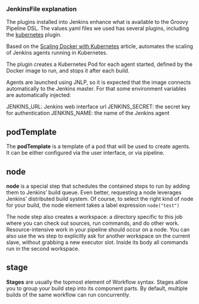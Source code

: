 ### JenkinsFile explanation

The plugins installed into Jenkins enhance what is available to the Groovy Pipeline DSL. The values.yaml files we used has several plugins, including the [kubernetes](https://plugins.jenkins.io/kubernetes) plugin.

Based on the [Scaling Docker with Kubernetes](http://www.infoq.com/articles/scaling-docker-with-kubernetes) article, automates the scaling of Jenkins agents running in Kubernetes.

The plugin creates a Kubernetes Pod for each agent started, defined by the Docker image to run, and stops it after each build.

Agents are launched using JNLP, so it is expected that the image connects automatically to the Jenkins master. For that some environment variables are automatically injected:

JENKINS_URL: Jenkins web interface url
JENKINS_SECRET: the secret key for authentication
JENKINS_NAME: the name of the Jenkins agent


## podTemplate

The **podTemplate** is a template of a pod that will be used to create agents. It can be either configured via the user interface, or via pipeline.

## node
**node** is a special step that schedules the contained steps to run by adding them to Jenkins’ build queue. Even better, requesting a node leverages Jenkins’ distributed build system. Of course, to select the right kind of node for your build, the node element takes a label expression `node("test")`

The node step also creates a workspace: a directory specific
to this job where you can check out sources, run commands,
and do other work. Resource-intensive work in your pipeline
should occur on a node. You can also use the ws step to
explicitly ask for another workspace on the current slave,
without grabbing a new executor slot. Inside its body all
commands run in the second workspace.

## stage

**Stages** are usually the topmost element of Workflow syntax. Stages allow you to group your build step into its component parts. By default, multiple builds of the same workflow can run concurrently.
